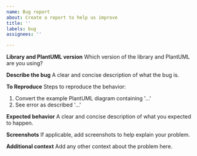 ```yaml
---
name: Bug report
about: Create a report to help us improve
title: ''
labels: bug
assignees: ''

---
```


**Library and PlantUML version**
Which version of the library and PlantUML are you using?

**Describe the bug**
A clear and concise description of what the bug is.

**To Reproduce**
Steps to reproduce the behavior:
1. Convert the example PlantUML diagram containing '...'
2. See error as described '...'

**Expected behavior**
A clear and concise description of what you expected to happen.

**Screenshots**
If applicable, add screenshots to help explain your problem.

**Additional context**
Add any other context about the problem here.
